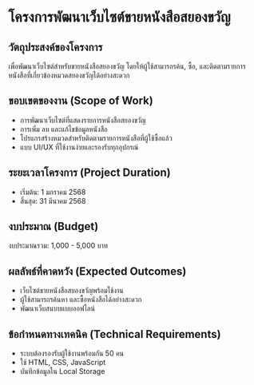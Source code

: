 # โครงการพัฒนาเว็บไซต์ขายหนังสือสยองขวัญ

## วัตถุประสงค์ของโครงการ
เพื่อพัฒนาเว็บไซต์สำหรับขายหนังสือสยองขวัญ โดยให้ผู้ใช้สามารถรค้น, ซื้อ, และติดตามรายการหนังสือที่เกี่ยวข้องหมวดสยองขวัญได้อย่างสะดวก

## ขอบเขตของงาน (Scope of Work)
- การพัฒนาเว็บไซต์ที่แสดงรายการหนังสือสยองขวัญ
- การเพิ่ม ลบ และแก้ไขข้อมูลหนังสือ
- โปรแกรสร้างหมวดสำหรับติดตามรายการหนังสือที่ผู้ใช้ซื้อแล้ว
- แบบ UI/UX ที่ใช้งานง่ายและรองรับทุกอุปกรณ์

## ระยะเวลาโครงการ (Project Duration)
- เริ่มต้น: 1 มกราคม 2568
- สิ้นสุด: 31 มีนาคม 2568

## งบประมาณ (Budget)
งบประมาณรวม: 1,000 - 5,000 บาท

## ผลลัพธ์ที่คาดหวัง (Expected Outcomes)
- เว็บไซต์ขายหนังสือสยองขวัญพร้อมใช้งาน
- ผู้ใช้สามารถรค้นหา และซื้อหนังสือได้อย่างสะดวก
- พัฒนาเว็บสนบบแบบออฟไลน์

## ข้อกำหนดทางเทคนิค (Technical Requirements)
- ระบบต้องรองรับผู้ใช้งานพร้อมกัน 50 คน
- ใช้ HTML, CSS, JavaScript
- บันทึกข้อมูลใน Local Storage
